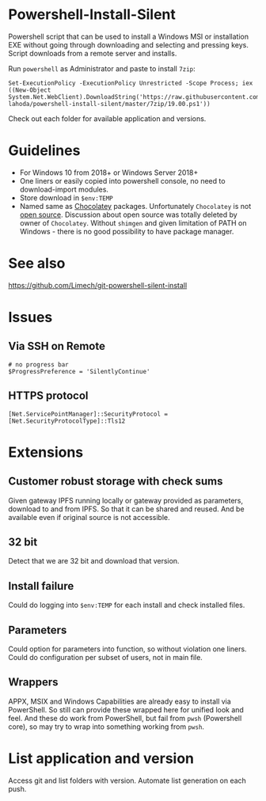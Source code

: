 # Powershell-Install-Silent
Powershell script that can be used to install a Windows MSI or installation EXE without going through downloading and selecting and pressing keys. Script downloads from a remote server and installs.

Run `powershell` as Administrator and paste to install `7zip`:
```
Set-ExecutionPolicy -ExecutionPolicy Unrestricted -Scope Process; iex ((New-Object System.Net.WebClient).DownloadString('https://raw.githubusercontent.com/dzmitry-lahoda/powershell-install-silent/master/7zip/19.00.ps1'))
```



Check out each folder for available application and versions.

# Guidelines
- For Windows 10 from 2018+ or Windows Server 2018+
- One liners or easily copied into powershell console, no need to download-import modules.
- Store download in `$env:TEMP`
- Named same as [Chocolatey](https://github.com/chocolatey) packages. Unfortunately `Chocolatey` is not [open source](https://github.com/chocolatey/shimgen). Discussion about open source was totally deleted by owner of `Chocolatey`. Without `shimgen` and given limitation of PATH on Windows - there is no good possibility to have package manager.

# See also

https://github.com/Limech/git-powershell-silent-install

# Issues

## Via SSH on Remote

```
# no progress bar
$ProgressPreference = 'SilentlyContinue'
```

## HTTPS protocol
```
[Net.ServicePointManager]::SecurityProtocol = [Net.SecurityProtocolType]::Tls12
```

# Extensions

## Customer robust storage with check sums

Given gateway IPFS running locally or gateway provided as parameters, download to and from IPFS. So that it can be shared and reused. And be available even if original source is not accessible.

## 32 bit

Detect that we are 32 bit and download that version.


## Install failure

Could do logging into `$env:TEMP` for each install and check installed files.

## Parameters

Could option for parameters into function, so without violation one liners. Could do configuration per subset of users, not in main file.


## Wrappers

APPX, MSIX and Windows Capabilities are already easy to install via PowerShell. So still can provide these wrapped here for unified look and feel. And these do work from PowerShell, but fail from `pwsh` (Powershell core), so may try to wrap into something working from `pwsh`.

# List application and version

Access git and list folders with version. Automate list generation on each push.